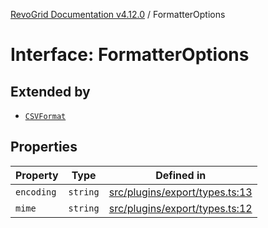 [RevoGrid Documentation v4.12.0](README.md) / FormatterOptions

# Interface: FormatterOptions

## Extended by

- [`CSVFormat`](Interface.CSVFormat.md)

## Properties

| Property | Type | Defined in |
| ------ | ------ | ------ |
| `encoding` | `string` | [src/plugins/export/types.ts:13](https://github.com/revolist/revogrid/blob/282605c6faa8e6a115a4a8c5b8668e14fed605a0/src/plugins/export/types.ts#L13) |
| `mime` | `string` | [src/plugins/export/types.ts:12](https://github.com/revolist/revogrid/blob/282605c6faa8e6a115a4a8c5b8668e14fed605a0/src/plugins/export/types.ts#L12) |

